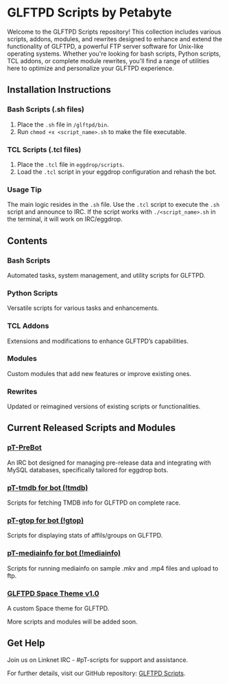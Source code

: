 # GLFTPD Scripts by Petabyte

Welcome to the GLFTPD Scripts repository! This collection includes various scripts, addons, modules, and rewrites designed to enhance and extend the functionality of GLFTPD, a powerful FTP server software for Unix-like operating systems. Whether you're looking for bash scripts, Python scripts, TCL addons, or complete module rewrites, you'll find a range of utilities here to optimize and personalize your GLFTPD experience.

## Installation Instructions

### Bash Scripts (.sh files)
1. Place the `.sh` file in `/glftpd/bin`.
2. Run `chmod +x <script_name>.sh` to make the file executable.

### TCL Scripts (.tcl files)
1. Place the `.tcl` file in `eggdrop/scripts`.
2. Load the `.tcl` script in your eggdrop configuration and rehash the bot.

### Usage Tip
The main logic resides in the `.sh` file. Use the `.tcl` script to execute the `.sh` script and announce to IRC. If the script works with `./<script_name>.sh` in the terminal, it will work on IRC/eggdrop.

## Contents

### Bash Scripts
Automated tasks, system management, and utility scripts for GLFTPD.

### Python Scripts
Versatile scripts for various tasks and enhancements.

### TCL Addons
Extensions and modifications to enhance GLFTPD’s capabilities.

### Modules
Custom modules that add new features or improve existing ones.

### Rewrites
Updated or reimagined versions of existing scripts or functionalities.

## Current Released Scripts and Modules

### [pT-PreBot](https://github.com/pT-Scripts/pT-PreBot)
An IRC bot designed for managing pre-release data and integrating with MySQL databases, specifically tailored for eggdrop bots.

### [pT-tmdb for bot (!tmdb)](https://github.com/pT-Scripts/GLFTPD-Scripts)
Scripts for fetching TMDB info for GLFTPD on complete race.

### [pT-gtop for bot (!gtop)](https://github.com/pT-Scripts/GLFTPD-Scripts)
Scripts for displaying stats of affils/groups on GLFTPD.

### [pT-mediainfo for bot (!mediainfo)](https://github.com/pT-Scripts/GLFTPD-Scripts)
Scripts for running mediainfo on sample .mkv and .mp4 files and upload to ftp.

### [GLFTPD Space Theme v1.0](https://github.com/pT-Scripts/GLFTPD-Scripts)
A custom Space theme for GLFTPD.

More scripts and modules will be added soon.

## Get Help
Join us on Linknet IRC - #pT-scripts for support and assistance.

For further details, visit our GitHub repository: [GLFTPD Scripts](https://github.com/pT-Scripts/GLFTPD-Scripts).
